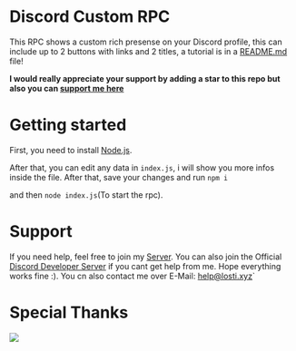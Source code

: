# Discord Custom RPC
This RPC shows a custom rich presense on your Discord profile, this can include up to 2 buttons with links and 2 titles, a tutorial is in a [README.md](https://github.com/2Lost4This/Discord-Custom-RPC/README.md/) file! 

**I would really appreciate your support by adding a star to this repo but also you can [support me here](https://www.buymeacoffee.com/2lost4this)**


# Getting started

First, you need to install [Node.js](https://nodejs.org/en/).

After that, you can edit any data in `index.js`, i will show you more infos inside the file. After that, save your changes and run `npm i` 

and then `node index.js`(To start the rpc).

# Support
If you need help, feel free to join my [Server](https://discord.gg/saGwZtAGxJ). You can also join the Official [Discord Developer Server](https://discord.gg/discord-developers) if you cant get help from me. Hope everything works fine :). You cn also contact me over E-Mail: help@losti.xyz`


# Special Thanks
<a href="https://github.com/2Lost4This/Discord-Custom-RPC/graphs/contributors">
  <img src="https://contrib.rocks/image?repo=2Lost4This/Discord-Custom-RPC" />
</a>


